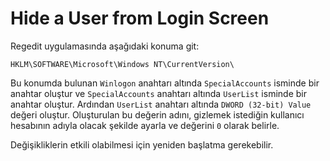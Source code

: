 # Hide a User from Login Screen

Regedit uygulamasında aşağıdaki konuma git:

```text
HKLM\SOFTWARE\Microsoft\Windows NT\CurrentVersion\
```

Bu konumda bulunan `Winlogon` anahtarı altında `SpecialAccounts` isminde bir anahtar oluştur ve `SpecialAccounts` anahtarı altında `UserList` isminde bir anahtar oluştur. Ardından `UserList` anahtarı altında `DWORD (32-bit) Value` değeri oluştur. Oluşturulan bu değerin adını, gizlemek istediğin kullanıcı hesabının adıyla olacak şekilde ayarla ve değerini `0` olarak belirle.

Değişikliklerin etkili olabilmesi için yeniden başlatma gerekebilir.
